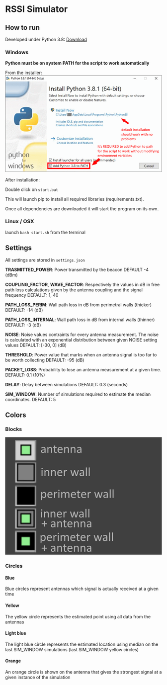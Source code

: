 # RSSI Simulator

## How to run

Developed under Python 3.8: [Download](https://www.python.org/downloads/)

### Windows

**Python must be on system PATH for the script to work automatically**

From the installer:
![python-win](python-install-windows.png)

After installation:

Double click on ```start.bat```

This will launch pip to install all required libraries (requirements.txt).

Once all dependencies are downloaded it will start the program on its own.

### Linux / OSX

launch ```bash start.sh``` from the terminal

## Settings

All settings are stored in ```settings.json```

**TRASMITTED_POWER**: Power transmitted by the beacon
DEFAULT -4 (dBm)

**COUPLING_FACTOR**, **WAVE_FACTOR**: Respectively the values in dB in free path loss calculations given by the antenna coupling and the signal frequency
DEFAULT: 1, 40

**PATH_LOSS_PERIM**: Wall path loss in dB from perimetral walls (thicker)
DEFAULT: -14 (dB)

**PATH_LOSS_INTERNAL**: Wall path loss in dB from internal walls (thinner)
DEFAULT: -3 (dB)

**NOISE**: Noise values contraints for every antenna measurement. The noise is calculated with an exponential distribution between given NOISE setting values
DEFAULT: [-30, 0] (dB)

**THRESHOLD**: Power value that marks when an antenna signal is too far to be worth collecting
DEFAULT: -95 (dB)

**PACKET_LOSS**: Probability to lose an antenna measurement at a given time.
DEFAULT: 0.1 (10%)

**DELAY**: Delay between simulations
DEFAULT: 0.3 (seconds)

**SIM_WINDOW**: Number of simulations required to estimate the median coordinates.
DEFAULT: 5

## Colors

### Blocks

![block-legend](legend.png)

### Circles

#### Blue

Blue circles represent antennas which signal is actually received at a given time

#### Yellow

The yellow circle represents the estimated point using all data from the antennas

#### Light blue

The light blue circle represents the estimated location using median on the last SIM_WINDOW simulations (last SIM_WINDOW yellow circles)

#### Orange

An orange circle is shown on the antenna that gives the strongest signal at a given instance of the simulation
